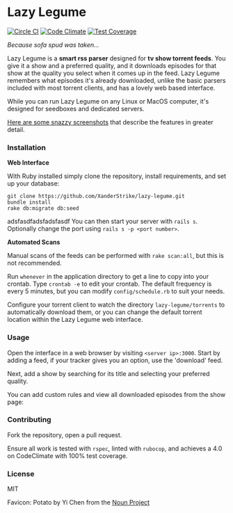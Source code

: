 # Lazy Legume

[![Circle CI](https://circleci.com/gh/XanderStrike/lazy-legume.svg?style=svg)](https://circleci.com/gh/XanderStrike/lazy-legume)
[![Code Climate](https://codeclimate.com/github/XanderStrike/lazy-legume/badges/gpa.svg)](https://codeclimate.com/github/XanderStrike/lazy-legume)
[![Test Coverage](https://codeclimate.com/github/XanderStrike/lazy-legume/badges/coverage.svg)](https://codeclimate.com/github/XanderStrike/lazy-legume)

_Because sofa spud was taken..._

Lazy Legume is a **smart rss parser** designed for **tv show torrent feeds**. You give it a show and a preferred quality, and it downloads episodes for that show at the quality you select when it comes up in the feed. Lazy Legume remembers what episodes it's already downloaded, unlike the basic parsers included with most torrent clients, and has a lovely web based interface.

While you can run Lazy Legume on any Linux or MacOS computer, it's designed for seedboxes and dedicated servers.

[Here are some snazzy screenshots](http://imgur.com/a/MJ0u3) that describe the features in greater detail.

### Installation

**Web Interface**

With Ruby installed simply clone the repository, install requirements, and set up your database:

    git clone https://github.com/XanderStrike/lazy-legume.git
    bundle install
    rake db:migrate db:seed
adsfasdfadsfadsfasdf
You can then start your server with `rails s`. Optionally change the port using `rails s -p <port number>`.

**Automated Scans**

Manual scans of the feeds can be performed with `rake scan:all`, but this is not recommended.

Run `whenever` in the application directory to get a line to copy into your crontab. Type `crontab -e` to edit your crontab. The default frequency is every 5 minutes, but you can modify `config/schedule.rb` to suit your needs.

Configure your torrent client to watch the directory `lazy-legume/torrents` to automatically download them, or you can change the default torrent location within the Lazy Legume web interface.

### Usage

Open the interface in a web browser by visiting `<server ip>:3000`. Start by adding a feed, if your tracker gives you an option, use the 'download' feed.

Next, add a show by searching for its title and selecting your preferred quality.

You can add custom rules and view all downloaded episodes from the show page:

### Contributing

Fork the repository, open a pull request.

Ensure all work is tested with `rspec`, linted with `rubocop`, and achieves a 4.0 on CodeClimate with 100% test coverage.

### License

MIT

Favicon: Potato by Yi Chen from the [Noun Project](https://thenounproject.com/search/?q=potato&i=61071)
